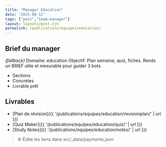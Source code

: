 ```yaml
---
title: "Manager Éducation"
date: "2025-08-12"
tags: ["post","team-manager"]
layout: layouts/post.njk
permalink: /publications/equipes/education/
---
```

## Brief du manager

*(fallback)* Domaine: education
Objectif: Plan semaine, quiz, fiches.
Rends un BRIEF utile et mesurable pour guider 3 bots.

- Sections
- Concrètes
- Livrable prêt

## Livrables
- [Plan de révision]({{ '/publications/equipes/education/revisionplan/' | url }})
- [Quiz Maker]({{ '/publications/equipes/education/quiz/' | url }})
- [Study Notes]({{ '/publications/equipes/education/notes/' | url }})

> ⚙️ Édite les liens dans src/_data/payments.json
